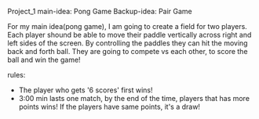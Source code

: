 Project_1
main-idea: Pong Game
Backup-idea: Pair Game

For my main idea(pong game), I am going to create a field for two players. 
Each player shound be able to move their paddle vertically across right and left sides 
of the screen. By controlling the paddles they can hit the moving back and forth ball.
They are going to compete vs each other, to score the ball and win the game!

rules: 
- The player who gets '6 scores' first wins!
- 3:00 min lasts one match, by the end of the time, players that has more points wins!
If the players have same points, it's a draw!
